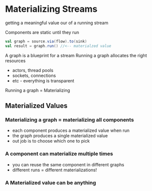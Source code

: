 # Materializing Streams
getting a meaningful value our of a running stream

Components are static until they run

```scala
val graph = source.via(flow).to(sink)
val result = graph.run() //<-- materialzed value
```

A graph is a blueprint for a stream
Running a graph allocates the right resources
* actors, thread pools
* sockets, connections
* etc - everything is transparent

Running a graph = Materializing

## Materialized Values

### Materializing a graph = materializing all components

* each component produces a materialized value when run
* the graph produces a single materialized value
* out job is to choose which one to pick

### A component can materialize multiple times
* you can reuse the same component in different graphs
* different runs = different materializations!

### A Materialized value can be anything


